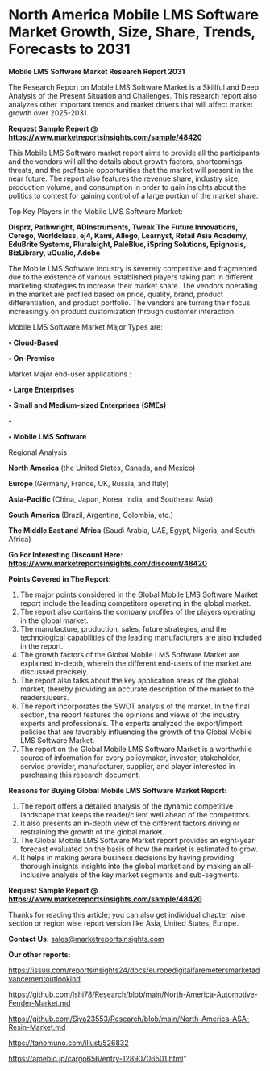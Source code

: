 # North America Mobile LMS Software Market Growth, Size, Share, Trends, Forecasts to 2031

<strong>Mobile LMS Software Market Research Report 2031</strong>

The Research Report on Mobile LMS Software Market is a Skillful and Deep Analysis of the Present Situation and Challenges. This research report also analyzes other important trends and market drivers that will affect market growth over 2025-2031.

<strong>Request Sample Report @ <a href=https://www.marketreportsinsights.com/sample/48420>https://www.marketreportsinsights.com/sample/48420</a></strong>

This Mobile LMS Software market report aims to provide all the participants and the vendors will all the details about growth factors, shortcomings, threats, and the profitable opportunities that the market will present in the near future. The report also features the revenue share, industry size, production volume, and consumption in order to gain insights about the politics to contest for gaining control of a large portion of the market share.

Top Key Players in the Mobile LMS Software Market:

<strong>Disprz, Pathwright, ADInstruments, Tweak The Future Innovations, Cerego, Worldclass, ej4, Kami, Allego, Learnyst, Retail Asia Academy, EduBrite Systems, Pluralsight, PaleBlue, iSpring Solutions, Epignosis, BizLibrary, uQualio, Adobe</strong>

The Mobile LMS Software Industry is severely competitive and fragmented due to the existence of various established players taking part in different marketing strategies to increase their market share. The vendors operating in the market are profiled based on price, quality, brand, product differentiation, and product portfolio. The vendors are turning their focus increasingly on product customization through customer interaction.

Mobile LMS Software Market Major Types are:

<strong>•  Cloud-Based

•  On-Premise</strong>

Market Major end-user applications :

<strong>•  Large Enterprises

•  Small and Medium-sized Enterprises (SMEs)

•  

•  Mobile LMS Software</strong>

Regional Analysis

</u><strong><b>North America</b></strong> (the United States, Canada, and Mexico)

<strong><b>Europe </b></strong>(Germany, France, UK, Russia, and Italy)

<strong><b>Asia-Pacific</b></strong> (China, Japan, Korea, India, and Southeast Asia)

<strong><b>South America</b></strong> (Brazil, Argentina, Colombia, etc.)

<strong><b>The Middle East and Africa</b></strong> (Saudi Arabia, UAE, Egypt, Nigeria, and South Africa)

<strong>Go For Interesting Discount Here: <a href=https://www.marketreportsinsights.com/discount/48420>https://www.marketreportsinsights.com/discount/48420</a></strong>

<strong>Points Covered in The Report:</strong>
<ol>
  <li>The major points considered in the Global Mobile LMS Software Market report include the leading competitors operating in the global market.</li>
  <li>The report also contains the company profiles of the players operating in the global market.</li>
  <li>The manufacture, production, sales, future strategies, and the technological capabilities of the leading manufacturers are also included in the report.</li>
  <li>The growth factors of the Global Mobile LMS Software Market are explained in-depth, wherein the different end-users of the market are discussed precisely.</li>
  <li>The report also talks about the key application areas of the global market, thereby providing an accurate description of the market to the readers/users.</li>
  <li>The report incorporates the SWOT analysis of the market. In the final section, the report features the opinions and views of the industry experts and professionals. The experts analyzed the export/import policies that are favorably influencing the growth of the Global Mobile LMS Software Market.</li>
  <li>The report on the Global Mobile LMS Software Market is a worthwhile source of information for every policymaker, investor, stakeholder, service provider, manufacturer, supplier, and player interested in purchasing this research document.</li>
</ol>
<strong>Reasons for Buying Global Mobile LMS Software Market Report:</strong>

<ol>
  <li>The report offers a detailed analysis of the dynamic competitive landscape that keeps the reader/client well ahead of the competitors.</li>
  <li>It also presents an in-depth view of the different factors driving or restraining the growth of the global market.</li>
  <li>The Global Mobile LMS Software Market report provides an eight-year forecast evaluated on the basis of how the market is estimated to grow.</li>
  <li>It helps in making aware business decisions by having providing thorough insights insights into the global market and by making an all-inclusive analysis of the key market segments and sub-segments.</li>
</ol>
<strong>Request Sample Report @ <a href=https://www.marketreportsinsights.com/sample/48420>https://www.marketreportsinsights.com/sample/48420</a></strong>


Thanks for reading this article; you can also get individual chapter wise section or region wise report version like Asia, United States, Europe.

<strong>Contact Us:</strong>
sales@marketreportsinsights.com

<strong>Our other reports:</strong>

<a href=https://issuu.com/reportsinsights24/docs/europedigitalfaremetersmarketadvancementoutlookind>https://issuu.com/reportsinsights24/docs/europedigitalfaremetersmarketadvancementoutlookind</a>

<a href=https://github.com/Ishi78/Research/blob/main/North-America-Automotive-Fender-Market.md>https://github.com/Ishi78/Research/blob/main/North-America-Automotive-Fender-Market.md</a>

<a href=https://github.com/Siya23553/Research/blob/main/North-America-ASA-Resin-Market.md>https://github.com/Siya23553/Research/blob/main/North-America-ASA-Resin-Market.md</a>

<a href=https://tanomuno.com/illust/526832>https://tanomuno.com/illust/526832</a>

<a href=https://ameblo.jp/cargo656/entry-12890706501.html>https://ameblo.jp/cargo656/entry-12890706501.html</a>"
